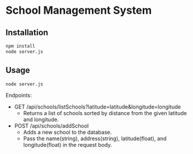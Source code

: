 # School Management System

## Installation

```bash
npm install
node server.js
```

## Usage

```bash
node server.js
```

Endpoints:

- GET /api/schools/listSchools?latitude=latitude&longitude=longitude
  - Returns a list of schools sorted by distance from the given latitude and longitude.
- POST /api/schools/addSchool
  - Adds a new school to the database.
  - Pass the name(string), address(string), latitude(float), and longitude(float) in the request body.
